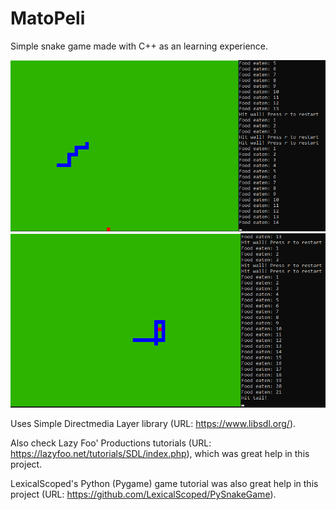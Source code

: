 # MatoPeli

Simple snake game made with C++ as an learning experience.

![alt text](https://github.com/SantunKoodia/MatoPeli/blob/main/MatoPeli2.png)
![alt text](https://github.com/SantunKoodia/MatoPeli/blob/main/MatoPeli1.png)

Uses Simple Directmedia Layer library (URL: https://www.libsdl.org/).

Also check Lazy Foo' Productions tutorials (URL: https://lazyfoo.net/tutorials/SDL/index.php), which was great help in this project.

LexicalScoped's Python (Pygame) game tutorial was also great help in this project (URL: https://github.com/LexicalScoped/PySnakeGame).
